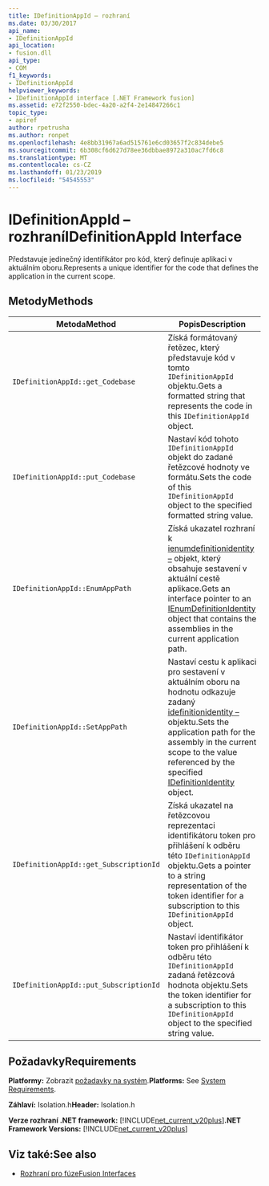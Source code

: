 ```yaml
---
title: IDefinitionAppId – rozhraní
ms.date: 03/30/2017
api_name:
- IDefinitionAppId
api_location:
- fusion.dll
api_type:
- COM
f1_keywords:
- IDefinitionAppId
helpviewer_keywords:
- IDefinitionAppId interface [.NET Framework fusion]
ms.assetid: e72f2550-bdec-4a20-a2f4-2e14847266c1
topic_type:
- apiref
author: rpetrusha
ms.author: ronpet
ms.openlocfilehash: 4e8bb31967a6ad515761e6cd03657f2c834debe5
ms.sourcegitcommit: 6b308cf6d627d78ee36dbbae8972a310ac7fd6c8
ms.translationtype: MT
ms.contentlocale: cs-CZ
ms.lasthandoff: 01/23/2019
ms.locfileid: "54545553"
---
```

# <a name="idefinitionappid-interface"></a><span data-ttu-id="67634-102">IDefinitionAppId – rozhraní</span><span class="sxs-lookup"><span data-stu-id="67634-102">IDefinitionAppId Interface</span></span>
<span data-ttu-id="67634-103">Představuje jedinečný identifikátor pro kód, který definuje aplikaci v aktuálním oboru.</span><span class="sxs-lookup"><span data-stu-id="67634-103">Represents a unique identifier for the code that defines the application in the current scope.</span></span>  
  
## <a name="methods"></a><span data-ttu-id="67634-104">Metody</span><span class="sxs-lookup"><span data-stu-id="67634-104">Methods</span></span>  
  
|<span data-ttu-id="67634-105">Metoda</span><span class="sxs-lookup"><span data-stu-id="67634-105">Method</span></span>|<span data-ttu-id="67634-106">Popis</span><span class="sxs-lookup"><span data-stu-id="67634-106">Description</span></span>|  
|------------|-----------------|  
|`IDefinitionAppId::get_Codebase`|<span data-ttu-id="67634-107">Získá formátovaný řetězec, který představuje kód v tomto `IDefinitionAppId` objektu.</span><span class="sxs-lookup"><span data-stu-id="67634-107">Gets a formatted string that represents the code in this `IDefinitionAppId` object.</span></span>|  
|`IDefinitionAppId::put_Codebase`|<span data-ttu-id="67634-108">Nastaví kód tohoto `IDefinitionAppId` objekt do zadané řetězcové hodnoty ve formátu.</span><span class="sxs-lookup"><span data-stu-id="67634-108">Sets the code of this `IDefinitionAppId` object to the specified formatted string value.</span></span>|  
|`IDefinitionAppId::EnumAppPath`|<span data-ttu-id="67634-109">Získá ukazatel rozhraní k [ienumdefinitionidentity –](../../../../docs/framework/unmanaged-api/fusion/ienumdefinitionidentity-interface.md) objekt, který obsahuje sestavení v aktuální cestě aplikace.</span><span class="sxs-lookup"><span data-stu-id="67634-109">Gets an interface pointer to an [IEnumDefinitionIdentity](../../../../docs/framework/unmanaged-api/fusion/ienumdefinitionidentity-interface.md) object that contains the assemblies in the current application path.</span></span>|  
|`IDefinitionAppId::SetAppPath`|<span data-ttu-id="67634-110">Nastaví cestu k aplikaci pro sestavení v aktuálním oboru na hodnotu odkazuje zadaný [idefinitionidentity –](../../../../docs/framework/unmanaged-api/fusion/idefinitionidentity-interface.md) objektu.</span><span class="sxs-lookup"><span data-stu-id="67634-110">Sets the application path for the assembly in the current scope to the value referenced by the specified [IDefinitionIdentity](../../../../docs/framework/unmanaged-api/fusion/idefinitionidentity-interface.md) object.</span></span>|  
|`IDefinitionAppId::get_SubscriptionId`|<span data-ttu-id="67634-111">Získá ukazatel na řetězcovou reprezentaci identifikátoru token pro přihlášení k odběru této `IDefinitionAppId` objektu.</span><span class="sxs-lookup"><span data-stu-id="67634-111">Gets a pointer to a string representation of the token identifier for a subscription to this `IDefinitionAppId` object.</span></span>|  
|`IDefinitionAppId::put_SubscriptionId`|<span data-ttu-id="67634-112">Nastaví identifikátor token pro přihlášení k odběru této `IDefinitionAppId` zadaná řetězcová hodnota objektu.</span><span class="sxs-lookup"><span data-stu-id="67634-112">Sets the token identifier for a subscription to this `IDefinitionAppId` object to the specified string value.</span></span>|  
  
## <a name="requirements"></a><span data-ttu-id="67634-113">Požadavky</span><span class="sxs-lookup"><span data-stu-id="67634-113">Requirements</span></span>  
 <span data-ttu-id="67634-114">**Platformy:** Zobrazit [požadavky na systém](../../../../docs/framework/get-started/system-requirements.md).</span><span class="sxs-lookup"><span data-stu-id="67634-114">**Platforms:** See [System Requirements](../../../../docs/framework/get-started/system-requirements.md).</span></span>  
  
 <span data-ttu-id="67634-115">**Záhlaví:** Isolation.h</span><span class="sxs-lookup"><span data-stu-id="67634-115">**Header:** Isolation.h</span></span>  
  
 <span data-ttu-id="67634-116">**Verze rozhraní .NET framework:** [!INCLUDE[net_current_v20plus](../../../../includes/net-current-v20plus-md.md)]</span><span class="sxs-lookup"><span data-stu-id="67634-116">**.NET Framework Versions:** [!INCLUDE[net_current_v20plus](../../../../includes/net-current-v20plus-md.md)]</span></span>  
  
## <a name="see-also"></a><span data-ttu-id="67634-117">Viz také:</span><span class="sxs-lookup"><span data-stu-id="67634-117">See also</span></span>
- [<span data-ttu-id="67634-118">Rozhraní pro fúze</span><span class="sxs-lookup"><span data-stu-id="67634-118">Fusion Interfaces</span></span>](../../../../docs/framework/unmanaged-api/fusion/fusion-interfaces.md)
